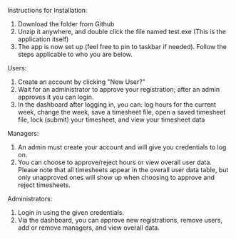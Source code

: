 Instructions for Installation:
1. Download the folder from Github
2. Unzip it anywhere, and double click the file named test.exe (This is the application itself)
3. The app is now set up (feel free to pin to taskbar if needed). Follow the steps applicable to who you are below. 

Users:
1. Create an account by clicking "New User?"
2. Wait for an administrator to approve your registration; after an admin approves it you can login.
3. In the dashboard after logging in, you can: log hours for the current week, change the week, save a timesheet file, open a saved timesheet file, lock (submit) your timesheet,
and view your timesheet data

Managers:
1. An admin must create your account and will give you credentials to log on.
2. You can choose to approve/reject hours or view overall user data. Please note that all timesheets appear in the overall user data table, but only unapproved ones will show up
when choosing to approve and reject timesheets.

Administrators:
1. Login in using the given credentials.
2. Via the dashboard, you can approve new registrations, remove users, add or remove managers, and view overall data.

